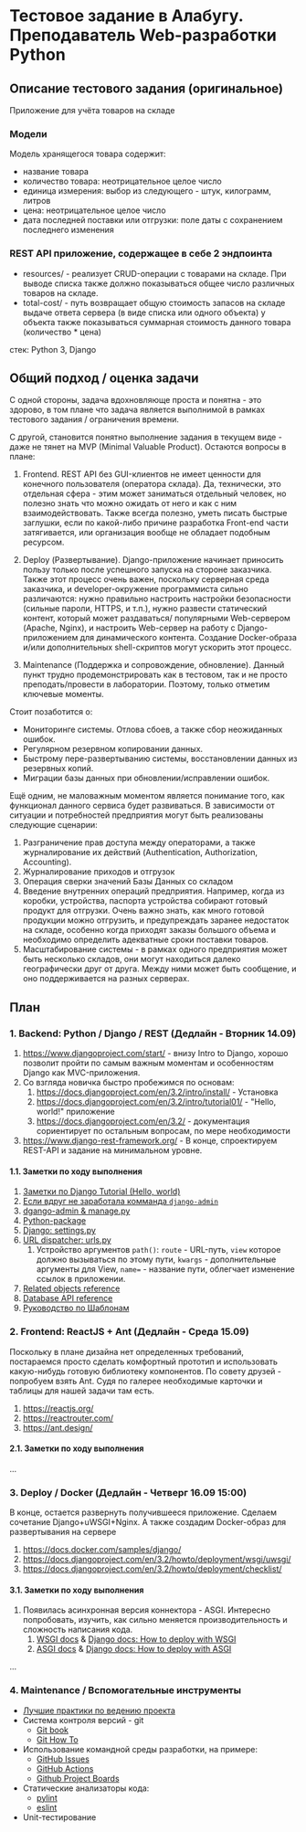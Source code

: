 # Тестовое задание в Алабугу. Преподаватель Web-разработки Python

## Описание тестового задания (оригинальное)

Приложение для учёта товаров на складе

### Модели

Модель хранящегося товара содержит:

- название товара
- количество товара: неотрицательное целое число
- единица измерения: выбор из следующего - штук, килограмм, литров
- цена: неотрицательное целое число
- дата последней поставки или отгрузки: поле даты с сохранением последнего изменения

### REST API приложение, содержащее в себе 2 эндпоинта

- resources/ - реализует CRUD-операции с товарами на складе. При выводе списка
также должно показываться общее число различных товаров на складе.
- total-cost/ - путь возвращает общую стоимость запасов на складе выдаче ответа
сервера (в виде списка или одного объекта) у объекта также показываться суммарная
стоимость данного товара (количество * цена)

стек: Python 3, Django

## Общий подход / оценка задачи

С одной стороны, задача вдохновляюще проста и понятна - это здорово, в том плане
что задача является выполнимой в рамках тестового задания / ограничения времени.

С другой, становится понятно выполнение задания в текущем виде - даже не тянет
на MVP (Minimal Valuable Product). Остаются вопросы в плане:

1. Frontend. REST API без GUI-клиентов не имеет ценности для конечного
пользователя (оператора склада). Да, технически, это отдельная сфера - этим может
заниматься отдельный человек, но полезно знать что можно ожидать от него и как
с ним взаимодействовать. Также всегда полезно, уметь писать быстрые заглушки,
если по какой-либо причине разработка Front-end части затягивается, или
организация вообще не обладает подобным ресурсом.

2. Deploy (Развертывание). Django-приложение начинает приносить пользу только
после успешного запуска на стороне заказчика. Также этот процесс очень важен,
поскольку серверная среда заказчика, и developer-окружение программиста сильно
различаются: нужно правильно настроить настройки безопасности (сильные пароли,
HTTPS, и т.п.), нужно развести статический контент, который может раздаваться/
популярными Web-сервером (Apache, Nginx), и настроить Web-сервер на работу с
Django-приложением для динамического контента. Создание Docker-образа и/или
дополнительных shell-скриптов могут ускорить этот процесс.

3. Maintenance (Поддержка и сопровождение, обновление). Данный пункт трудно
продемонстрировать как в тестовом, так и не просто преподать/провести в
лаборатории. Поэтому, только отметим ключевые моменты.

Стоит позаботится о:

- Мониторинге системы. Отлова сбоев, а также сбор неожиданных ошибок.
- Регулярном резервном копировании данных.
- Быстрому пере-развертыванию системы, восстановлении данных из резервных копий.
- Миграции базы данных при обновлении/исправлении ошибок.

Ещё одним, не маловажным моментом является понимание того, как функционал данного
сервиса будет развиваться. В зависимости от ситуации и потребностей предприятия
могут быть реализованы следующие сценарии:

1. Разграничение прав доступа между операторами, а также журналирование их
действий (Authentication, Authorization, Accounting).
2. Журналирование приходов и отгрузок
3. Операция сверки значений Базы Данных со складом
4. Введение внутренних операций предприятия. Например, когда из коробки,
устройства, паспорта устройства собирают готовый продукт для отгрузки.
Очень важно знать, как много готовой продукции можно отгрузить, и предупреждать
заранее недостаток на складе, особенно когда приходят заказы большого объема и
необходимо определить адекватные сроки поставки товаров.
5. Масштабирование системы - в рамках одного предприятия может быть несколько
складов, они могут находиться далеко географически друг от друга. Между ними
может быть сообщение, и оно поддерживается на разных серверах.

## План

### 1. Backend: Python / Django / REST (Дедлайн - Вторник 14.09)

1. https://www.djangoproject.com/start/ - внизу Intro to Django, хорошо позволит
пройти по самым важным моментам и особенностям Django как MVC-приложения.
2. Со взгляда новичка быстро пробежимся по основам:
   1. https://docs.djangoproject.com/en/3.2/intro/install/ - Установка
   2. https://docs.djangoproject.com/en/3.2/intro/tutorial01/ - "Hello, world!" приложение
   3. https://docs.djangoproject.com/en/3.2/ - документация сориентирует по
   остальным вопросам, по мере необходимости
3. https://www.django-rest-framework.org/ - В конце, спроектируем REST-API и
задание на минимальном уровне.

#### 1.1. Заметки по ходу выполнения

1. [Заметки по Django Tutorial (Hello, world)](./tutorial-log.md)
2. [Если вдруг не заработала комманда `django-admin`](https://docs.djangoproject.com/en/3.2/faq/troubleshooting/#troubleshooting-django-admin)
3. [dgango-admin & manage.py](https://docs.djangoproject.com/en/3.2/ref/django-admin/)
4. [Python-package](https://docs.python.org/3/tutorial/modules.html#tut-packages)
5. [Django: settings.py](https://docs.djangoproject.com/en/3.2/topics/settings/)
6. [URL dispatcher: urls.py](https://docs.djangoproject.com/en/3.2/topics/settings/)
   1. Устройство аргументов `path()`: `route` - URL-путь, `view` которое должно вызываться по этому пути, `kwargs` - дополнительные аргументы для View, `name=` - название пути, облегчает изменение ссылок в приложении.
7. [Related objects reference](https://docs.djangoproject.com/en/3.2/ref/models/relations/)
8. [Database API reference](https://docs.djangoproject.com/en/3.2/topics/db/queries/)
9. [Руководство по Шаблонам](https://docs.djangoproject.com/en/3.2/topics/templates/)

### 2. Frontend: ReactJS + Ant (Дедлайн - Среда 15.09)

Поскольку в плане дизайна нет определенных требований, постараемся просто сделать
комфортный прототип и использовать какую-нибудь готовую библиотеку компонентов.
По совету друзей - попробуем взять Ant. Судя по галерее необходимые карточки
и таблицы для нашей задачи там есть.

1. https://reactjs.org/
2. https://reactrouter.com/
3. https://ant.design/

#### 2.1. Заметки по ходу выполнения

...

### 3. Deploy / Docker (Дедлайн - Четверг 16.09 15:00)

В конце, остается развернуть получившееся приложение. Сделаем сочетание
Django+uWSGI+Nginx. А также создадим Docker-образ для развертывания на сервере

1. https://docs.docker.com/samples/django/
2. https://docs.djangoproject.com/en/3.2/howto/deployment/wsgi/uwsgi/
3. https://docs.djangoproject.com/en/3.2/howto/deployment/checklist/

#### 3.1. Заметки по ходу выполнения

1. Появилась асинхронная версия коннектора - ASGI. Интересно попробовать, 
изучить, как сильно меняется производительность и сложность написания кода.
   1. [WSGI docs](https://wsgi.readthedocs.io/en/latest/index.html) & [Django docs: How to deploy with WSGI](https://docs.djangoproject.com/en/3.2/howto/deployment/wsgi/)
   2. [ASGI docs](https://asgi.readthedocs.io/en/latest/) & [Django docs: How to deploy with ASGI](https://docs.djangoproject.com/en/3.2/howto/deployment/asgi/)

...

### 4. Maintenance / Вспомогательные инструменты

- [Лучшие практики по ведению проекта](https://github.com/elsewhencode/project-guidelines)
- Система контроля версий - git
  - [Git book](https://git-scm.com/book/ru/v2)
  - [Git How To](https://githowto.com/ru)
- Использование командной среды разработки, на примере:
  - [GitHub Issues](https://guides.github.com/features/issues/)
  - [GitHub Actions](https://docs.github.com/en/actions)
  - [Github Project Boards](https://docs.github.com/en/issues/organizing-your-work-with-project-boards/managing-project-boards/about-project-boards)
- Статические анализаторы кода:
  - [pylint](https://www.pylint.org)
  - [eslint](https://eslint.org/)
- Unit-тестирование
